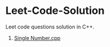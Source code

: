 # Leet-Code-Solution
Leet code questions solution in C++.
1. [Single Number.cpp](https://github.com/Atul-Kashyap/Leet-Code-Solution/blob/master/Single%20Number.cpp)

